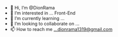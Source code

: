 - 👋 Hi, I’m @DionRama
- 👀 I’m interested in ... Front-End  
- 🌱 I’m currently learning ...
- 💞️ I’m looking to collaborate on ...
- 📫 How to reach me ...dionrama1319@gmail.com

<!---
DionRama/DionRama is a ✨ special ✨ repository because its `README.md` (this file) appears on your GitHub profile.
You can click the Preview link to take a look at your changes.
--->
